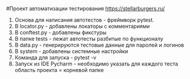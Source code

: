 #Проект автоматизации тестирования https://stellarburgers.ru/ 
1. Основа для написания автотестов - фреймворк pytest. 
2. В locator.py - добавлены локаторы с комментариями 
3. В conftest.py - добавлены фикстуры 
3. В папке tests - лежат автотесты разбитые по функционалу 
4. В data.py - генерируются тестовые данные для паролей и логинов 
5. В system - добавлены системные настройки  
2. Команда для запуска - pytest -v 
3. Запуск из IDE Pycharm - необходимо указать для каждого теста область проекта = корневой папке